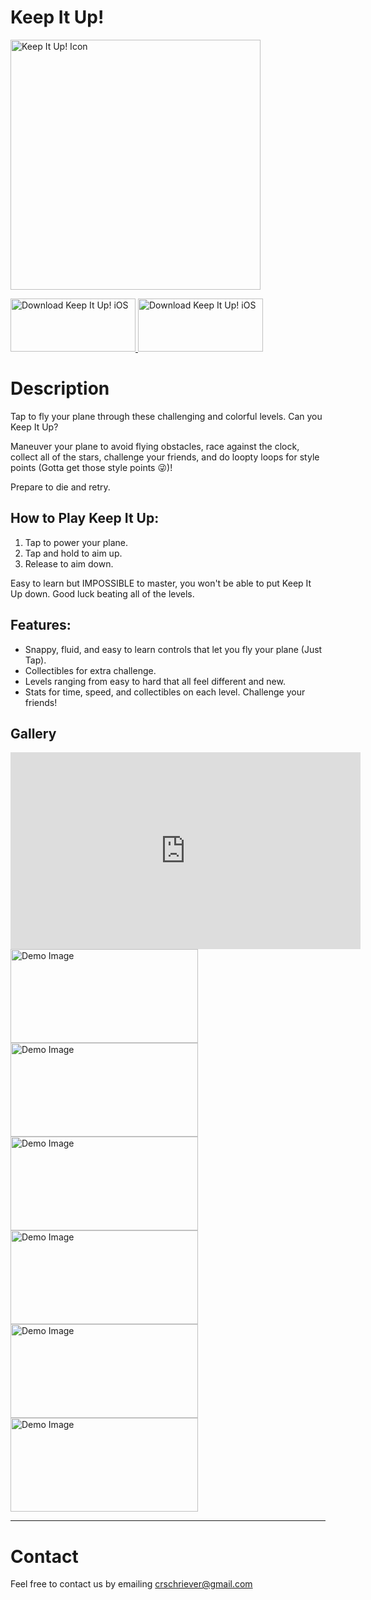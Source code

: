 # Keep It Up!

<img alt="Keep It Up! Icon" src="/CarlsApps/imgs/KeepItUp/Icon.png" width="400" height="400">

<a href="https://itunes.apple.com/us/app/keep-it-up-plane-game/id1456771133"> <img alt="Download Keep It Up! iOS" src="/CarlsApps/imgs/ios-download.png" width="200" height="85">
</a>
<a href="https://play.google.com/store/apps/details?id=com.carlschriever.KeepItUp"> <img alt="Download Keep It Up! iOS" src="/CarlsApps/imgs/android-download.png" width="200" height="85">
</a>

# Description

Tap to fly your plane through these challenging and colorful levels. Can you Keep It Up?

Maneuver your plane to avoid flying obstacles, race against the clock, collect all of the stars, challenge your friends, and do loopty loops for style points (Gotta get those style points 😜)!

Prepare to die and retry.

## How to Play Keep It Up:

1. Tap to power your plane.
2. Tap and hold to aim up.
3. Release to aim down.

Easy to learn but IMPOSSIBLE to master, you won't be able to put Keep It Up down. Good luck beating all of the levels.

## Features:

-   Snappy, fluid, and easy to learn controls that let you fly your plane (Just Tap).
-   Collectibles for extra challenge.
-   Levels ranging from easy to hard that all feel different and new.
-   Stats for time, speed, and collectibles on each level. Challenge your friends!

## Gallery

<iframe width="560" height="315" src="https://www.youtube.com/watch?v=Gexkl3TMIFk" frameborder="0" allow="accelerometer; autoplay; encrypted-media; gyroscope; picture-in-picture" allowfullscreen></iframe>

<img alt="Demo Image" src="/CarlsApps/imgs/KeepItUp/Cave.png" width="300" height="150">
<img alt="Demo Image" src="/CarlsApps/imgs/KeepItUp/CloseCall.png" width="300" height="150">
<img alt="Demo Image" src="/CarlsApps/imgs/KeepItUp/Loopity Loop.png" width="300" height="150">
<img alt="Demo Image" src="/CarlsApps/imgs/KeepItUp/Start.png" width="300" height="150">
<img alt="Demo Image" src="/CarlsApps/imgs/KeepItUp/Crazy2.png" width="300" height="150">
<img alt="Demo Image" src="/CarlsApps/imgs/KeepItUp/Crazy.png" width="300" height="150">

---

# Contact

Feel free to contact us by emailing crschriever@gmail.com
